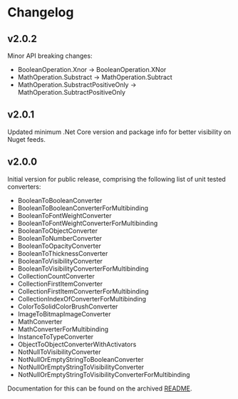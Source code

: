 # Changelog

## v2.0.2
Minor API breaking changes: 
- BooleanOperation.Xnor -> BooleanOperation.XNor
- MathOperation.Substract -> MathOperation.Subtract
- MathOperation.SubstractPositiveOnly -> MathOperation.SubtractPositiveOnly

## v2.0.1
Updated minimum .Net Core version and package info for better visibility on Nuget feeds.

## v2.0.0
Initial version for public release, comprising the following list of unit tested converters:
- BooleanToBooleanConverter
- BooleanToBooleanConverterForMultibinding
- BooleanToFontWeightConverter
- BooleanToFontWeightConverterForMultibinding
- BooleanToObjectConverter
- BooleanToNumberConverter
- BooleanToOpacityConverter
- BooleanToThicknessConverter
- BooleanToVisibilityConverter
- BooleanToVisibilityConverterForMultibinding
- CollectionCountConverter
- CollectionFirstItemConverter
- CollectionFirstItemConverterForMultibinding
- CollectionIndexOfConverterForMultibinding
- ColorToSolidColorBrushConverter
- ImageToBitmapImageConverter
- MathConverter
- MathConverterForMultibinding
- InstanceToTypeConverter
- ObjectToObjectConverterWithActivators
- NotNullToVisibilityConverter
- NotNullOrEmptyStringToBooleanConverter
- NotNullOrEmptyStringToVisibilityConverter
- NotNullOrEmptyStringToVisibilityConverterForMultibinding

Documentation for this can be found on the archived [README](https://github.com/davidlebourdais/ExtendedWPFConverters/blob/v2.0.0/README.md).
